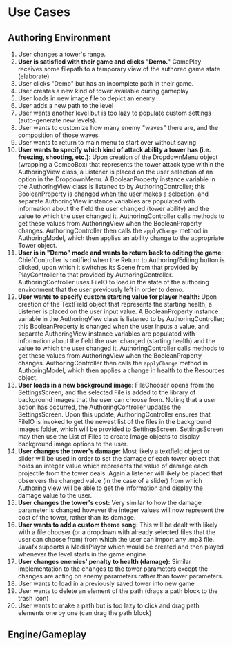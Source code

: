 # Use Cases
## Authoring Environment
1. User changes a tower's range. 
2. **User is satisfied with their game and clicks "Demo."** GamePlay receives some filepath to a temporary view of the authored game state (elaborate)
3. User clicks "Demo" but has an incomplete path in their game. 
4.  User creates a new kind of tower available during gameplay
5.  User loads in new image file to depict an enemy 
6.  User adds a new path to the level
7.  User wants another level but is too lazy to populate custom settings (auto-generate new levels).
8.  User wants to customize how many enemy "waves" there are, and the composition of those waves. 
9. User wants to return to main menu to start over without saving
10. **User wants to specify which kind of attack ability a tower has (i.e. freezing, shooting, etc.)**: Upon creation of the DropdownMenu object (wrapping a ComboBox) that represents the tower attack type within the AuthoringView class, a Listener is placed on the user selection of an option in the DropdownMenu. A BooleanProperty instance variable in the AuthoringView class is listened to by AuthoringController; this BooleanProperty is changed when the user makes a selection, and separate AuthoringView instance variables are populated with information about the field the user changed (tower ability) and the value to which the user changed it. AuthoringController calls methods to get these values from AuthoringView when the BooleanProperty changes. AuthoringController then calls the `applyChange` method in AuthoringModel, which then applies an ability change to the appropriate Tower object.  
11. **User is in "Demo" mode and wants to return back to editing the game**: ChiefController is notified when the Return to Authoring/Editing button is clicked, upon which it switches its Scene from that provided by PlayController to that provided by AuthoringController. AuthoringController uses FileIO to load in the state of the authoring environment that the user previously left in order to demo. 
12. **User wants to specify custom starting value for player health:** Upon creation of the TextField object that represents the starting health, a Listener is placed on the user input value. A BooleanProperty instance variable in the AuthoringView class is listened to by AuthoringController; this BooleanProperty is changed when the user inputs a value, and separate AuthoringView instance variables are populated with information about the field the user changed (starting health) and the value to which the user changed it. AuthoringController calls methods to get these values from AuthoringView when the BooleanProperty changes. AuthoringController then calls the `applyChange` method in AuthoringModel, which then applies a change in health to the Resources object.  
13. **User loads in a new background image**: FileChooser opens from the SettingsScreen, and the selected File is added to the library of background images that the user can choose from. Noting that a user action has occurred, the AuthoringController updates the SettingsScreen. Upon this update, AuthoringController ensures that FileIO is invoked to get the newest list of the files in the background images folder, which will be provided to SettingsScreen. SettingsScreen may then use the List of Files to create Image objects to display background image options to the user. 
14. **User changes the tower's damage:** Most likely a textfield object or slider will be used in order to set the damage of each tower object that holds an integer value which represents the value of damage each projectile from the tower deals. Again a listener will likely be placed that observers the changed value (in the case of a slider) from which Authoring view will be able to get the information and display the damage value to the user.
15. **User changes the tower's cost:** Very similar to how the damage parameter is changed however the integer values will now represent the cost of the tower, rather than its damage.
16. **User wants to add a custom theme song:** This will be dealt with likely with a file chooser (or a dropdown with already selected files that the user can choose from) from which the user can import any .mp3 file. Javafx supports a MediaPlayer which would be created and then played whenever the level starts in the game engine.
17. **User changes enemies' penalty to health (damage):** Similar implementation to the changes to the tower parameters except the changes are acting on enemy parameters rather than tower parameters.
18. User wants to load in a previously saved tower into new game
19. User wants to delete an element of the path (drags a path block to the trash icon)
20. User wants to make a path but is too lazy to click and drag path elements one by one (can drag the path block)

## Engine/Gameplay